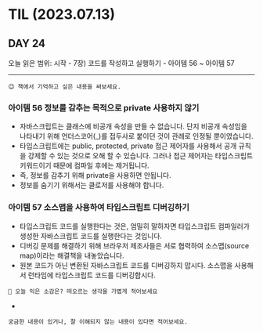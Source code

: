 # TIL (2023.07.13)

## DAY 24

오늘 읽은 범위: 시작 - 7장) 코드를 작성하고 실행하기 - 아이템 56 ~ 아이템 57

---

```
😉 책에서 기억하고 싶은 내용을 써보세요.
```

### 아이템 56 정보를 감추는 목적으로 private 사용하지 않기

- 자바스크립트는 클래스에 비공개 속성을 만들 수 없습니다. 단지 비공개 속성임을 나타내기 위해 언더스코어(\_)를 접두사로
  붙이던 것이 관례로 인정될 뿐이였습니다.
- 타입스크립트에는 public, protected, private 접근 제어자를 사용해서 공개 규칙을 강제할 수 있는 것으로 오해 할 수 있습니다.
  그러나 접근 제어자는 타입스크립트 키워드이기 때문에 컴파일 후에는 제거됩니다.
- 즉, 정보를 감추기 위해 private을 사용하면 안됩니다.
- 정보를 숨기기 위해서는 클로저를 사용해야 합니다.

### 아이템 57 소스맵을 사용하여 타입스크립트 디버깅하기

- 타입스크립트 코드를 실행한다는 것은, 엄밀히 말하자면 타입스크립트 컴파일러가 생성한 자바스크립트 코드를 실행한다는 것입니다.
- 디버깅 문제를 해결하기 위해 브라우저 제조사들은 서로 협력하여 소스맵(source map)이라는 해결책을 내놓았습니다.
- 원본 코드가 아닌 변환된 자바스크립트 코드를 디버깅하지 맙시다. 소스맵을 사용해서 런타임에 타입스크립트 코드를 디버깅합시다.

```
🤔 오늘 익은 소감은? 떠오르는 생각을 가볍게 적어보세요
```

-

```
궁금한 내용이 있거나, 잘 이해되지 않는 내용이 있다면 적어보세요.
```
